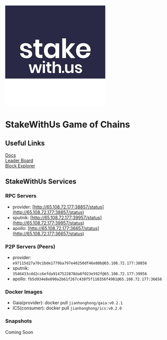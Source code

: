 ![StakeWithUs logo](swu.png)
# StakeWithUs Game of Chains
## Useful Links
[Docs](https://github.com/hyphacoop/ics-testnets/tree/main/game-of-chains-2022)  
[Leader Board](https://interchainsecurity.dev/game-of-chains-2022)  
[Block Explorer](https://provider-explorer.goc.earthball.xyz/)

## StakeWithUs Services
### RPC Servers
- provider: [http://65.108.72.177:38857/status](http://65.108.72.177:38857/status)  
- sputnik: [http://65.108.72.177:39957/status](http://65.108.72.177:39957/status)  
- apollo: [http://65.108.72.177:36657/status](http://65.108.72.177:36657/status) 

### P2P Servers (Peers)
- provider: `e97115d27a70c1bde1779ba797e40250df46e80b@65.108.72.177:38856`
- sputnik:  `3546433cdd2cc6efda9147522878da8f023e592f@65.108.72.177:39956`
- apollo:   `fb5d934e8e090a2b61f267c438f5f110356f4981@65.108.72.177:36656`

### Docker Images
- Gaia(provider): docker pull `jianhonghong/gaia:v0.2.1`
- ICS(consumer): docker pull `jianhonghong/ics:v0.2.0`

### Snapshots
Coming Soon
